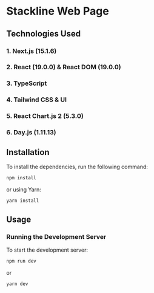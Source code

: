 # Stackline Web Page

## Technologies Used

### 1. **Next.js (15.1.6)**

### 2. **React (19.0.0) & React DOM (19.0.0)**

### 3. **TypeScript**

### 4. **Tailwind CSS & UI**

### 5. **React Chart.js 2 (5.3.0)**

### 6. **Day.js (1.11.13)**

## Installation

To install the dependencies, run the following command:

```bash
npm install
```

or using Yarn:

```bash
yarn install
```

## Usage

### Running the Development Server

To start the development server:

```bash
npm run dev
```

or

```bash
yarn dev
```
